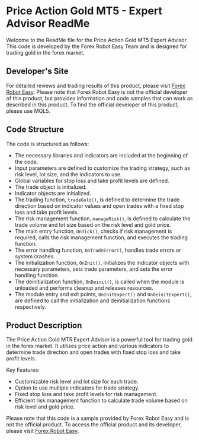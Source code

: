 # Price Action Gold MT5 - Expert Advisor ReadMe

Welcome to the ReadMe file for the Price Action Gold MT5 Expert Advisor. This code is developed by the Forex Robot Easy Team and is designed for trading gold in the forex market. 

## Developer's Site

For detailed reviews and trading results of this product, please visit [Forex Robot Easy](https://forexroboteasy.com/forex-robot-review/price-action-gold-mt5-review-transform-your-forex-trading/). Please note that Forex Robot Easy is not the official developer of this product, but provides information and code samples that can work as described in this product. To find the official developer of this product, please use MQL5.

## Code Structure

The code is structured as follows:

- The necessary libraries and indicators are included at the beginning of the code.
- Input parameters are defined to customize the trading strategy, such as risk level, lot size, and the indicators to use.
- Global variables for stop loss and take profit levels are defined.
- The trade object is initialized.
- Indicator objects are initialized.
- The trading function, `tradeGold()`, is defined to determine the trade direction based on indicator values and open trades with a fixed stop loss and take profit levels.
- The risk management function, `manageRisk()`, is defined to calculate the trade volume and lot size based on the risk level and gold price.
- The main entry function, `OnTick()`, checks if risk management is required, calls the risk management function, and executes the trading function.
- The error handling function, `OnTradeError()`, handles trade errors or system crashes.
- The initialization function, `OnInit()`, initializes the indicator objects with necessary parameters, sets trade parameters, and sets the error handling function.
- The deinitialization function, `OnDeinit()`, is called when the module is unloaded and performs cleanup and releases resources.
- The module entry and exit points, `OnInitExpert()` and `OnDeinitExpert()`, are defined to call the initialization and deinitialization functions respectively.

## Product Description

The Price Action Gold MT5 Expert Advisor is a powerful tool for trading gold in the forex market. It utilizes price action and various indicators to determine trade direction and open trades with fixed stop loss and take profit levels. 

Key Features:
- Customizable risk level and lot size for each trade.
- Option to use multiple indicators for trade strategy.
- Fixed stop loss and take profit levels for risk management.
- Efficient risk management function to calculate trade volume based on risk level and gold price.

Please note that this code is a sample provided by Forex Robot Easy and is not the official product. To access the official product and its developer, please visit [Forex Robot Easy](https://forexroboteasy.com/forex-robot-review/price-action-gold-mt5-review-transform-your-forex-trading/).
